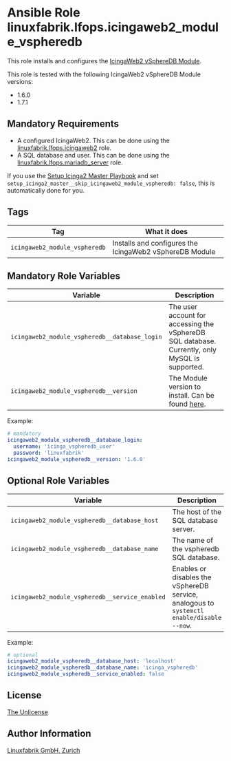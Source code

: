 # Ansible Role linuxfabrik.lfops.icingaweb2_module_vspheredb

This role installs and configures the [IcingaWeb2 vSphereDB Module](https://github.com/Icinga/icingaweb2-module-vspheredb).

This role is tested with the following IcingaWeb2 vSphereDB Module versions:

* 1.6.0
* 1.7.1


## Mandatory Requirements

* A configured IcingaWeb2. This can be done using the [linuxfabrik.lfops.icingaweb2](https://github.com/linuxfabrik/lfops/tree/main/roles/icingaweb2) role.
* A SQL database and user. This can be done using the [linuxfabrik.lfops.mariadb_server](https://github.com/linuxfabrik/lfops/tree/main/roles/mariadb_server) role.

If you use the [Setup Icinga2 Master Playbook](https://github.com/Linuxfabrik/lfops/blob/main/playbooks/setup_icinga2_master.yml) and set `setup_icinga2_master__skip_icingaweb2_module_vspheredb: false`, this is automatically done for you.


## Tags

| Tag                           | What it does                                            |
| ---                           | ------------                                            |
| `icingaweb2_module_vspheredb` | Installs and configures the IcingaWeb2 vSphereDB Module |


## Mandatory Role Variables

| Variable | Description |
| -------- | ----------- |
| `icingaweb2_module_vspheredb__database_login` | The user account for accessing the vSphereDB SQL database. Currently, only MySQL is supported. |
| `icingaweb2_module_vspheredb__version` | The Module version to install. Can be found [here](https://github.com/Icinga/icingaweb2-module-vspheredb/releases). |

Example:
```yaml
# mandatory
icingaweb2_module_vspheredb__database_login:
  username: 'icinga_vspheredb_user'
  password: 'linuxfabrik'
icingaweb2_module_vspheredb__version: '1.6.0'
```


## Optional Role Variables

| Variable | Description | Default Value |
| -------- | ----------- | ------------- |
| `icingaweb2_module_vspheredb__database_host` | The host of the SQL database server. | `'localhost'` |
| `icingaweb2_module_vspheredb__database_name` | The name of the vspheredb SQL database. | `'icinga_vspheredb'` |
| `icingaweb2_module_vspheredb__service_enabled` | Enables or disables the vSphereDB service, analogous to `systemctl enable/disable --now`. | `true` on the primary Icinga2 Master |

Example:
```yaml
# optional
icingaweb2_module_vspheredb__database_host: 'localhost'
icingaweb2_module_vspheredb__database_name: 'icinga_vspheredb'
icingaweb2_module_vspheredb__service_enabled: false
```


## License

[The Unlicense](https://unlicense.org/)


## Author Information

[Linuxfabrik GmbH, Zurich](https://www.linuxfabrik.ch)
